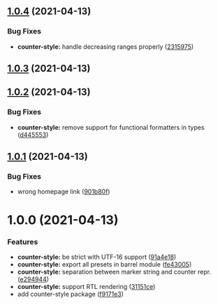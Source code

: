 ## [1.0.4](https://github.com/jsamr/react-native-li/compare/@jsamr/counter-style@1.0.3...@jsamr/counter-style@1.0.4) (2021-04-13)


### Bug Fixes

* **counter-style:** handle decreasing ranges properly ([2315975](https://github.com/jsamr/react-native-li/commit/2315975034ab369e80f449907b983c1a4ac3e86b))

## [1.0.3](https://github.com/jsamr/react-native-li/compare/@jsamr/counter-style@1.0.2...@jsamr/counter-style@1.0.3) (2021-04-13)

## [1.0.2](https://github.com/jsamr/react-native-li/compare/@jsamr/counter-style@1.0.1...@jsamr/counter-style@1.0.2) (2021-04-13)


### Bug Fixes

* **counter-style:** remove support for functional formatters in types ([d445553](https://github.com/jsamr/react-native-li/commit/d4455532cac89bac6dca6b5bbb20d0add0be1a44))

## [1.0.1](https://github.com/jsamr/react-native-li/compare/@jsamr/counter-style@1.0.0...@jsamr/counter-style@1.0.1) (2021-04-13)


### Bug Fixes

* wrong homepage link ([901b80f](https://github.com/jsamr/react-native-li/commit/901b80fdc01c34a659b0cc890cbe017590078b04))

# 1.0.0 (2021-04-13)


### Features

* **counter-style:** be strict with UTF-16 support ([91a4e18](https://github.com/jsamr/react-native-li/commit/91a4e1804d78b14b35dfef8a8ee46b69f6fb8700))
* **counter-style:** export all presets in barrel module ([fe43005](https://github.com/jsamr/react-native-li/commit/fe43005020349caf4e80dc422464cae4b6c161a3))
* **counter-style:** separation between marker string and counter repr. ([e294944](https://github.com/jsamr/react-native-li/commit/e294944e6539213d027c1c71dfdf414795d0472d))
* **counter-style:** support RTL rendering ([31151ce](https://github.com/jsamr/react-native-li/commit/31151ce961bbbf3de7a4fa609ca075b2b832cbd9))
* add counter-style package ([f9171e3](https://github.com/jsamr/react-native-li/commit/f9171e376020abcea07c82d651a3376a58ea64bf))

